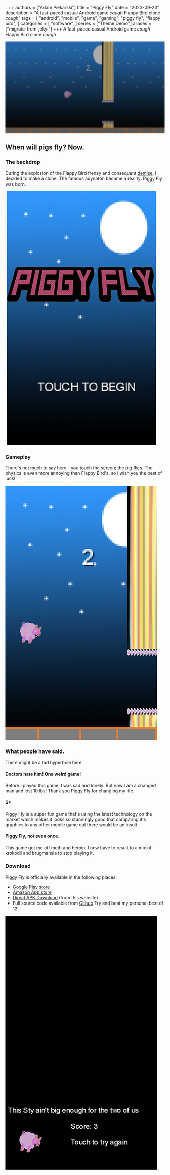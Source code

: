 +++
authors = ["Adam Piekarski"]
title = "Piggy Fly"
date = "2023-09-23"
description = "A fast-paced casual Android game *cough* Flappy Bird clone *cough*"
tags = [
    "android",
    "mobile",
    "game",
    "gaming",
    "piggy fly",
    "flappy bird",
]
categories = [
    "software",
]
series = ["Theme Demo"]
aliases = ["migrate-from-jekyl"]
+++
A fast-paced casual Android game *cough* Flappy Bird clone *cough*

![Header](images/header.jpg)

## When will pigs fly? Now.
### The backdrop
During the explosion of the Flappy Bird frenzy and consequent [demise](http://www.bbc.co.uk/news/technology-26114364), I decided to make a clone. The famous adynaton became a reality: Piggy Fly was born.

![Placeholder](images/1.png)

### Gameplay
There's not much to say here - you touch the screen; the pig flies. The physics is even more annoying than Flappy Bird's, so I wish you the best of luck!

![Placeholder](images/2.png)
### What people have said.
There might be a tad hyperbole here

#### Doctors hate him! One weird game!
Before I played this game, I was sad and lonely. But now I am a changed man and lost 10 lbs! Thank you Piggy Fly for changing my life.

#### 5\*
Piggy Fly is a super fun game that's using the latest technology on the market which makes it looks so stunningly good that comparing it's graphics to any other mobile game out there would be an insult.

#### Piggy Fly, not even once.
This game got me off meth and heroin, I now have to result to a mix of krokodil and brugmansia to stop playing it.

### Download
Piggy Fly is officially available in the following places:

* [Google Play store](https://play.google.com/store/apps/details?id=com.adamp.android.birdgame)
* [Amazon App store](http://www.amazon.co.uk/Cookie-Solutions-Piggy-Fly/dp/B00IZQQ4EC/)
* [Direct APK Download](PiggyFly0.3.apk) (from this website)
* Full source code available from [Github](https://github.com/fatcookies/piggyfly)
Try and beat my personal best of 12!

![Placeholder](images/3.png)
